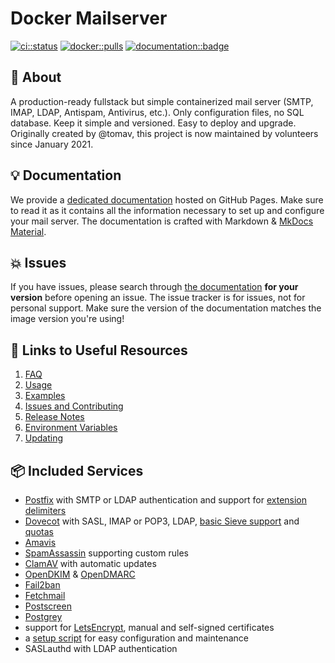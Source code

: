 # Docker Mailserver

[![ci::status]][ci::github] [![docker::pulls]][docker::hub] [![documentation::badge]][documentation::web]

[ci::status]: https://img.shields.io/github/actions/workflow/status/docker-mailserver/docker-mailserver/default_on_push.yml?branch=master&color=blue&label=CI&logo=github&logoColor=white&style=for-the-badge
[ci::github]: https://github.com/docker-mailserver/docker-mailserver/actions
[docker::pulls]: https://img.shields.io/docker/pulls/mailserver/docker-mailserver.svg?style=for-the-badge&logo=docker&logoColor=white
[docker::hub]: https://hub.docker.com/r/mailserver/docker-mailserver/
[documentation::badge]: https://img.shields.io/badge/DOCUMENTATION-GH%20PAGES-0078D4?style=for-the-badge&logo=git&logoColor=white
[documentation::web]: https://docker-mailserver.github.io/docker-mailserver/edge/

## :page_with_curl: About

A production-ready fullstack but simple containerized mail server (SMTP, IMAP, LDAP, Antispam, Antivirus, etc.). Only configuration files, no SQL database. Keep it simple and versioned. Easy to deploy and upgrade. Originally created by @tomav, this project is now maintained by volunteers since January 2021.

## :bulb: Documentation

We provide a [dedicated documentation][documentation::web] hosted on GitHub Pages. Make sure to read it as it contains all the information necessary to set up and configure your mail server. The documentation is crafted with Markdown & [MkDocs Material](https://squidfunk.github.io/mkdocs-material/).

## :boom: Issues

If you have issues, please search through [the documentation][documentation::web] **for your version** before opening an issue. The issue tracker is for issues, not for personal support. Make sure the version of the documentation matches the image version you're using!

## :link: Links to Useful Resources

1. [FAQ](https://docker-mailserver.github.io/docker-mailserver/edge/faq/)
2. [Usage](https://docker-mailserver.github.io/docker-mailserver/edge/usage/)
3. [Examples](https://docker-mailserver.github.io/docker-mailserver/edge/examples/tutorials/basic-installation/)
4. [Issues and Contributing](https://docker-mailserver.github.io/docker-mailserver/edge/contributing/issues-and-pull-requests/)
5. [Release Notes](./CHANGELOG.md)
6. [Environment Variables](https://docker-mailserver.github.io/docker-mailserver/edge/config/environment/)
7. [Updating](https://docker-mailserver.github.io/docker-mailserver/edge/faq/#updating)

## :package: Included Services

- [Postfix](http://www.postfix.org) with SMTP or LDAP authentication and support for [extension delimiters](http://www.postfix.org/postconf.5.html#recipient_delimiter)
- [Dovecot](https://www.dovecot.org) with SASL, IMAP or POP3, LDAP, [basic Sieve support](https://docker-mailserver.github.io/docker-mailserver/edge/config/advanced/mail-sieve) and [quotas](https://docker-mailserver.github.io/docker-mailserver/edge/config/user-management/accounts#notes)
- [Amavis](https://www.amavis.org/)
- [SpamAssassin](http://spamassassin.apache.org/) supporting custom rules
- [ClamAV](https://www.clamav.net/) with automatic updates
- [OpenDKIM](http://www.opendkim.org) & [OpenDMARC](https://github.com/trusteddomainproject/OpenDMARC)
- [Fail2ban](https://www.fail2ban.org/wiki/index.php/Main_Page)
- [Fetchmail](http://www.fetchmail.info/fetchmail-man.html)
- [Postscreen](http://www.postfix.org/POSTSCREEN_README.html)
- [Postgrey](https://postgrey.schweikert.ch/)
- support for [LetsEncrypt](https://letsencrypt.org/), manual and self-signed certificates
- a [setup script](https://docker-mailserver.github.io/docker-mailserver/edge/config/setup.sh) for easy configuration and maintenance
- SASLauthd with LDAP authentication
